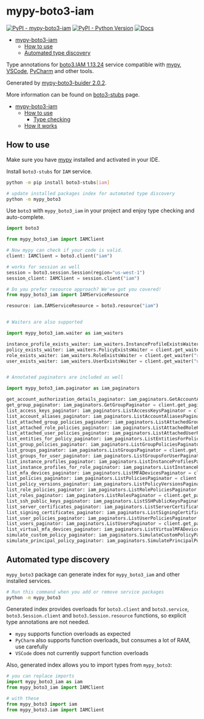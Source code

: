# mypy-boto3-iam

[![PyPI - mypy-boto3-iam](https://img.shields.io/pypi/v/mypy-boto3-iam.svg?color=blue)](https://pypi.org/project/mypy-boto3-iam)
[![PyPI - Python Version](https://img.shields.io/pypi/pyversions/mypy-boto3-iam.svg?color=blue)](https://pypi.org/project/mypy-boto3-iam)
[![Docs](https://img.shields.io/readthedocs/mypy-boto3-builder.svg?color=blue)](https://mypy-boto3-builder.readthedocs.io/)

- [mypy-boto3-iam](#mypy-boto3-iam)
  - [How to use](#how-to-use)
  - [Automated type discovery](#automated-type-discovery)


Type annotations for
[boto3.IAM 1.13.24](https://boto3.amazonaws.com/v1/documentation/api/1.13.24/reference/services/iam.html#IAM) service
compatible with [mypy](https://github.com/python/mypy), [VSCode](https://code.visualstudio.com/),
[PyCharm](https://www.jetbrains.com/pycharm/) and other tools.

Generated by [mypy-boto3-buider 2.0.2](https://github.com/vemel/mypy_boto3_builder).

More information can be found on [boto3-stubs](https://pypi.org/project/boto3-stubs/) page.

- [mypy-boto3-iam](#mypy-boto3-iam)
  - [How to use](#how-to-use)
    - [Type checking](#type-checking)
  - [How it works](#how-it-works)

## How to use

Make sure you have [mypy](https://github.com/python/mypy) installed and activated in your IDE.

Install `boto3-stubs` for `IAM` service.

```bash
python -m pip install boto3-stubs[iam]

# update installed packages index for automated type discovery
python -m mypy_boto3
```

Use `boto3` with `mypy_boto3_iam` in your project and enjoy type checking and auto-complete.

```python
import boto3

from mypy_boto3_iam import IAMClient

# Now mypy can check if your code is valid.
client: IAMClient = boto3.client("iam")

# works for session as well
session = boto3.session.Session(region="us-west-1")
session_client: IAMClient = session.client("iam")

# Do you prefer resource approach? We've got you covered!
from mypy_boto3_iam import IAMServiceResource

resource: iam.IAMServiceResource = boto3.resource("iam")


# Waiters are also supported

import mypy_boto3_iam.waiter as iam_waiters

instance_profile_exists_waiter: iam_waiters.InstanceProfileExistsWaiter = client.get_waiter("instance_profile_exists")
policy_exists_waiter: iam_waiters.PolicyExistsWaiter = client.get_waiter("policy_exists")
role_exists_waiter: iam_waiters.RoleExistsWaiter = client.get_waiter("role_exists")
user_exists_waiter: iam_waiters.UserExistsWaiter = client.get_waiter("user_exists")


# Annotated paginators are included as well

import mypy_boto3_iam.paginator as iam_paginators

get_account_authorization_details_paginator: iam_paginators.GetAccountAuthorizationDetailsPaginator = client.get_paginator("get_account_authorization_details")
get_group_paginator: iam_paginators.GetGroupPaginator = client.get_paginator("get_group")
list_access_keys_paginator: iam_paginators.ListAccessKeysPaginator = client.get_paginator("list_access_keys")
list_account_aliases_paginator: iam_paginators.ListAccountAliasesPaginator = client.get_paginator("list_account_aliases")
list_attached_group_policies_paginator: iam_paginators.ListAttachedGroupPoliciesPaginator = client.get_paginator("list_attached_group_policies")
list_attached_role_policies_paginator: iam_paginators.ListAttachedRolePoliciesPaginator = client.get_paginator("list_attached_role_policies")
list_attached_user_policies_paginator: iam_paginators.ListAttachedUserPoliciesPaginator = client.get_paginator("list_attached_user_policies")
list_entities_for_policy_paginator: iam_paginators.ListEntitiesForPolicyPaginator = client.get_paginator("list_entities_for_policy")
list_group_policies_paginator: iam_paginators.ListGroupPoliciesPaginator = client.get_paginator("list_group_policies")
list_groups_paginator: iam_paginators.ListGroupsPaginator = client.get_paginator("list_groups")
list_groups_for_user_paginator: iam_paginators.ListGroupsForUserPaginator = client.get_paginator("list_groups_for_user")
list_instance_profiles_paginator: iam_paginators.ListInstanceProfilesPaginator = client.get_paginator("list_instance_profiles")
list_instance_profiles_for_role_paginator: iam_paginators.ListInstanceProfilesForRolePaginator = client.get_paginator("list_instance_profiles_for_role")
list_mfa_devices_paginator: iam_paginators.ListMFADevicesPaginator = client.get_paginator("list_mfa_devices")
list_policies_paginator: iam_paginators.ListPoliciesPaginator = client.get_paginator("list_policies")
list_policy_versions_paginator: iam_paginators.ListPolicyVersionsPaginator = client.get_paginator("list_policy_versions")
list_role_policies_paginator: iam_paginators.ListRolePoliciesPaginator = client.get_paginator("list_role_policies")
list_roles_paginator: iam_paginators.ListRolesPaginator = client.get_paginator("list_roles")
list_ssh_public_keys_paginator: iam_paginators.ListSSHPublicKeysPaginator = client.get_paginator("list_ssh_public_keys")
list_server_certificates_paginator: iam_paginators.ListServerCertificatesPaginator = client.get_paginator("list_server_certificates")
list_signing_certificates_paginator: iam_paginators.ListSigningCertificatesPaginator = client.get_paginator("list_signing_certificates")
list_user_policies_paginator: iam_paginators.ListUserPoliciesPaginator = client.get_paginator("list_user_policies")
list_users_paginator: iam_paginators.ListUsersPaginator = client.get_paginator("list_users")
list_virtual_mfa_devices_paginator: iam_paginators.ListVirtualMFADevicesPaginator = client.get_paginator("list_virtual_mfa_devices")
simulate_custom_policy_paginator: iam_paginators.SimulateCustomPolicyPaginator = client.get_paginator("simulate_custom_policy")
simulate_principal_policy_paginator: iam_paginators.SimulatePrincipalPolicyPaginator = client.get_paginator("simulate_principal_policy")
```

## Automated type discovery

`mypy_boto3` package can generate index for `mypy_boto3_iam` and other installed services.

```bash
# Run this command when you add or remove service packages
python -m mypy_boto3
```

Generated index provides overloads for `boto3.client` and `boto3.service`,
`boto3.Session.client` and `boto3.Session.resource` functions,
so explicit type annotations are not needed.

- `mypy` supports function overloads as expected
- `PyCharm` also supports function overloads, but consumes a lot of RAM, use carefully
- `VSCode` does not currently support function overloads

Also, generated index allows you to import types from `mypy_boto3`:

```python
# you can replace imports
import mypy_boto3_iam as iam
from mypy_boto3_iam import IAMClient

# with these
from mypy_boto3 import iam
from mypy_boto3.iam import IAMClient
```